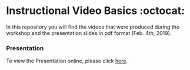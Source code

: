 # Instructional Video Basics :octocat:

In this repository you will find the videos that were produced during the workshop and the presentation slides in pdf format (Feb. 4th, 2019). 

### Presentation
To view the Presentation online, please click [here](https://docs.google.com/presentation/d/e/2PACX-1vRv80js9Tg_L_aUQSoEukaq0wxyoKGmlD2H_JXKsD-MNHdXUB5D_sOg-9UxXfmovnHvBeRz3nd1cQEF/pub?start=false&loop=false&delayms=3000&slide=id.g4c903cce79_0_134).




